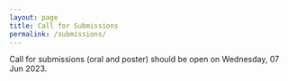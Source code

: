 ```yaml
---
layout: page
title: Call for Submissions
permalink: /submissions/
---
```


Call for submissions (oral and poster) should be open on Wednesday, 07 Jun 2023.

